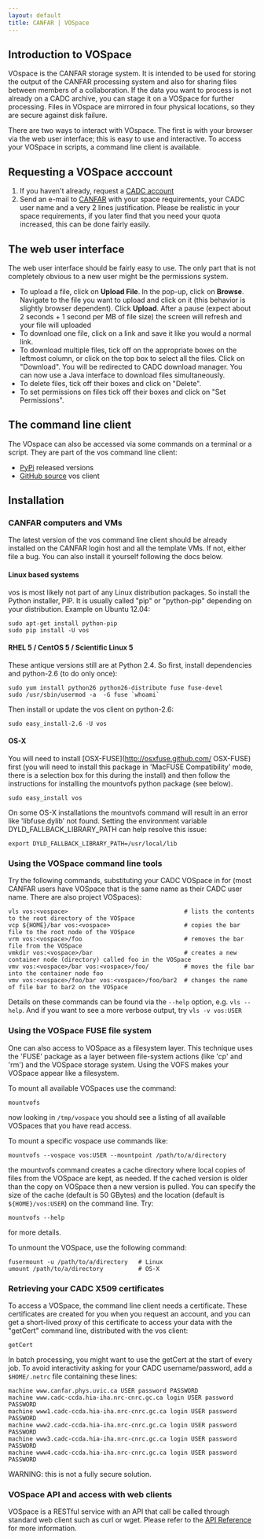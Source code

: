 ```yaml
---
layout: default
title: CANFAR | VOSpace
---
```


## Introduction to VOSpace ##

VOspace is the CANFAR storage system. It is intended to be used for
storing the output of the CANFAR processing system and also for
sharing files between members of a collaboration. If the data you want
to process is not already on a CADC archive, you can stage it on a
VOSpace for further processing.
Files in VOspace are mirrored in four physical locations, so they are secure against
disk failure.

There are two ways to interact with VOspace. The first is with your browser
via the web user interface; this is easy to use and interactive. To access your VOSpace in scripts,
a command line client is available.

## Requesting a VOSpace acccount ##

1. If you haven't already, request a [CADC account](http://www.cadc-ccda.hia-iha.nrc-cnrc.gc.ca/auth/register.html)
2. Send an e-mail to [CANFAR](mailto:canfar@uvic.ca) with your space
 requirements, your CADC user name and a very 2 lines
 justification. Please be realistic in your space requirements, if you
 later find that you need your quota increased, this can be done
 fairly easily.

## The web user interface ##

The web user interface should be fairly easy to use. The only part
that is not completely obvious to a new user might be the permissions
system.

* To upload a file, click on **Upload File**. In the pop-up, click on **Browse**. Navigate to the file you want to upload and click on it
(this behavior is slightly browser dependent). Click **Upload**. After a pause (expect about 2 seconds + 1 second per MB of file size) the
screen will refresh and your file will uploaded
* To download one file, click on a link and save it like you would a normal link.
* To download multiple files, tick off on the appropriate boxes on the leftmost column, or
click on the top box to select all the files. Click on "Download". You will
be redirected to CADC download manager. You can now use a Java interface to download files simultaneously.
* To delete files, tick off their boxes and click on "Delete".
* To set permissions on files tick off their boxes and click on "Set Permissions".

## The command line client ##

The VOspace can also be accessed via some commands on a terminal or a
script. They are part of the vos command line client: 
* [PyPi](https://pypi.python.org/pypi/vos) released versions
* [GitHub source](https://github.com/ijiraq/cadcVOFS) vos client

## Installation ##

### CANFAR computers and VMs ###

The latest version of the vos command line client should be already
installed on the CANFAR login host and all the template VMs. If not,
either file a bug. You can also install it yourself following the docs
below. 

#### Linux based systems ####
vos is most likely not part of any Linux distribution packages. So
install the Python installer, PIP. It is usually called "pip" or
"python-pip" depending on your distribution. Example on Ubuntu 12.04: 

	sudo apt-get install python-pip
	sudo pip install -U vos

#### RHEL 5 / CentOS 5 / Scientific Linux 5 ####
These antique versions still are at Python 2.4. So first, install dependencies and python-2.6 (to do only once):

	sudo yum install python26 python26-distribute fuse fuse-devel
	sudo /usr/sbin/usermod -a  -G fuse `whoami`

Then install or update the vos client on python-2.6:

	sudo easy_install-2.6 -U vos

#### OS-X ####
You will need to install [OSX-FUSE](http://osxfuse.github.com/ OSX-FUSE) first
(you will need to install this package in 'MacFUSE Compatibility'
mode, there is a selection box for this during the install) and then
follow the instructions for installing the mountvofs python package
(see below). 

	sudo easy_install vos

On some OS-X installations the mountvofs command will result in an
error like 'libfuse.dylib' not found. Setting the environment variable
DYLD_FALLBACK_LIBRARY_PATH can help resolve this issue: 

	export DYLD_FALLBACK_LIBRARY_PATH=/usr/local/lib

### Using the VOSpace command line tools ###

Try the following commands, substituting your CADC VOSpace in for
<vospace> (most CANFAR users have VOSpace that is the same name as
their CADC user name. There are also project VOSpaces): 

	vls vos:<vospace>                                 # lists the contents to the root directory of the VOSpace
	vcp ${HOME}/bar vos:<vospace>                     # copies the bar file to the root node of the VOSpace
	vrm vos:<vospace>/foo                             # removes the bar file from the VOSpace
	vmkdir vos:<vospace>/bar                          # creates a new container node (directory) called foo in the VOSpace
	vmv vos:<vospace>/bar vos:<vospace>/foo/          # moves the file bar into the container node foo
	vmv vos:<vospace>/foo/bar vos:<vospace>/foo/bar2  # changes the name of file bar to bar2 on the VOSpace

Details on these commands can be found via the `--help` option,
e.g. `vls --help`. And if you want to see a more verbose
output, try `vls -v vos:USER`

### Using the VOSpace FUSE file system ###
One can also access to VOSpace as a filesystem layer.  This technique
uses the 'FUSE' package as a layer between file-system actions (like
'cp' and 'rm') and the VOSpace storage system.  Using the VOFS
makes your VOSpace appear like a filesystem. 

To mount all available VOSpaces use the command:

	mountvofs

now looking in `/tmp/vospace` you should see a listing of all available VOSpaces that you have read access.

To mount a specific vospace use commands like:

	mountvofs --vospace vos:USER --mountpoint /path/to/a/directory

the mountvofs command creates a cache directory where local copies of
files from the VOSpace are kept, as needed. If the cached version is
older than the copy on VOSpace then a new version is pulled.  You can
specify the size of the cache (default is 50 GBytes) and the location
(default is `${HOME}/vos:USER`) on the command line. Try:

	mountvofs --help
	
for more details.

To unmount the VOSpace, use the following command:

	fusermount -u /path/to/a/directory   # Linux
	umount /path/to/a/directory          # OS-X


### Retrieving your CADC X509 certificates ###
 
To access a VOSpace, the command line client needs a
certificate. These certificates are created for you when you request
an account, and you can get a short-lived proxy of this certificate to
access your data with the "getCert" command line, distributed with the
vos client:

	getCert

In batch processing, you might want to use the getCert at the start of
every job. To avoid interactivity asking for your CADC
username/password, add a `$HOME/.netrc` file containing these lines: 

	machine www.canfar.phys.uvic.ca USER password PASSWORD
	machine www.cadc-ccda.hia-iha.nrc-cnrc.gc.ca login USER password PASSWORD
	machine www1.cadc-ccda.hia-iha.nrc-cnrc.gc.ca login USER password PASSWORD 
	machine www2.cadc-ccda.hia-iha.nrc-cnrc.gc.ca login USER password PASSWORD
	machine www3.cadc-ccda.hia-iha.nrc-cnrc.gc.ca login USER password PASSWORD
	machine www4.cadc-ccda.hia-iha.nrc-cnrc.gc.ca login USER password PASSWORD

WARNING: this is not a fully secure solution.

### VOSpace API and access with web clients ###
VOSpace is a RESTful service with an API that call be called through
standard web client such as curl or wget.
Please refer to the [API Reference]([http://www.canfar.phys.uvic.ca/vospace) for more information. 
